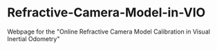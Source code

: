 # Refractive-Camera-Model-in-VIO
Webpage for the "Online Refractive Camera Model Calibration in Visual Inertial Odometry"

